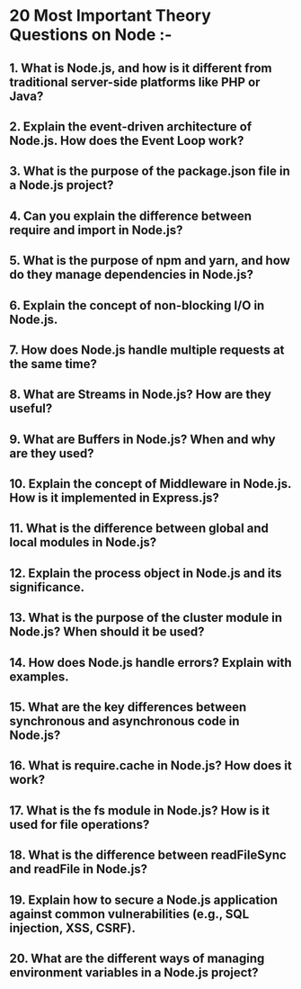 # 20 Most Important Theory Questions on Node :-

## 1.	What is Node.js, and how is it different from traditional server-side platforms like PHP or Java?

## 2.	Explain the event-driven architecture of Node.js. How does the Event Loop work?

## 3.	What is the purpose of the package.json file in a Node.js project?

## 4.	Can you explain the difference between require and import in Node.js?

## 5.	What is the purpose of npm and yarn, and how do they manage dependencies in Node.js?

## 6.	Explain the concept of non-blocking I/O in Node.js.

## 7.	How does Node.js handle multiple requests at the same time?

## 8.	What are Streams in Node.js? How are they useful?

## 9.	What are Buffers in Node.js? When and why are they used?

## 10.	Explain the concept of Middleware in Node.js. How is it implemented in Express.js?

## 11.	What is the difference between global and local modules in Node.js?

## 12.	Explain the process object in Node.js and its significance.

## 13.	What is the purpose of the cluster module in Node.js? When should it be used?

## 14.	How does Node.js handle errors? Explain with examples.

## 15.	What are the key differences between synchronous and asynchronous code in Node.js?

## 16.	What is require.cache in Node.js? How does it work?

## 17.	What is the fs module in Node.js? How is it used for file operations?

## 18.	What is the difference between readFileSync and readFile in Node.js?

## 19.	Explain how to secure a Node.js application against common vulnerabilities (e.g., SQL injection, XSS, CSRF).

## 20.	What are the different ways of managing environment variables in a Node.js project?